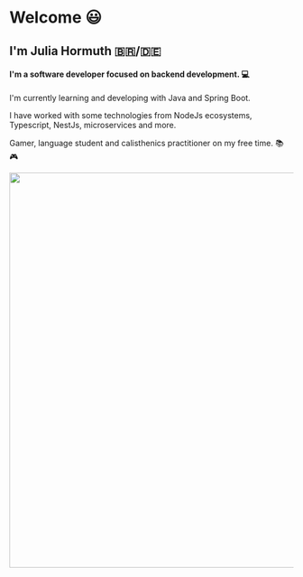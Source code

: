 # Welcome :smiley:

## I'm Julia Hormuth :brazil:/:de:

#### I'm a software developer focused on backend development. :computer:

I'm currently learning and developing with Java and Spring Boot.

I have worked with some technologies from NodeJs ecosystems, Typescript, NestJs, microservices and more.

Gamer, language student and calisthenics practitioner on my free time. :books: :video_game:

<p align="center">
  <img src="https://c.tenor.com/OVhjxWihQwQAAAAC/darth-vader-dark-side.gif" width="700">
</p>
